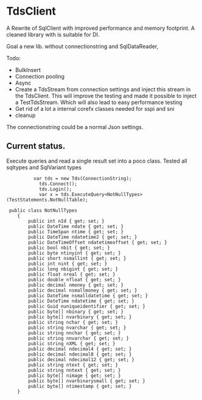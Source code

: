 # TdsClient

A Rewrite of SqlClient with improved performance and memory footprint. A cleaned library with is suitable for DI.

Goal a new lib. without connectionstring and SqlDataReader, 

Todo:
* BulkInsert
* Connection pooling
* Async
* Create a TdsStream from connection settings and inject this stream in the TdsClient. This will improve the testing and made it possible to 
inject a TestTdsStream. Which will also lead to easy performance testing
* Get rid of a lot a internal corefx classes needed for sspi and sni
* cleanup

The connectionstring could be a normal Json settings.

## Current status.
Execute queries and read a single result set into a poco class. Tested all sqltypes and SqlVariant types

```
          var tds = new Tds(ConnectionString);
            tds.Connect();
            tds.Login();
            var x = tds.ExecuteQuery<NotNullTypes>(TestStatements.NotNullTable);

 public class NotNullTypes
    {
        public int nId { get; set; }
        public DateTime ndate { get; set; }
        public TimeSpan ntime { get; set; }
        public DateTime ndatetime2 { get; set; }
        public DateTimeOffset ndatetimeoffset { get; set; }
        public bool nbit { get; set; }
        public byte ntinyint { get; set; }
        public short nsmallint { get; set; }
        public int nint { get; set; }
        public long nbigint { get; set; }
        public float nreal { get; set; }
        public double nfloat { get; set; }
        public decimal nmoney { get; set; }
        public decimal nsmallmoney { get; set; }
        public DateTime nsmalldatetime { get; set; }
        public DateTime ndatetime { get; set; }
        public Guid nuniqueidentifier { get; set; }
        public byte[] nbinary { get; set; }
        public byte[] nvarbinary { get; set; }
        public string nchar { get; set; }
        public string nvarchar { get; set; }
        public string nnchar { get; set; }
        public string nnvarchar { get; set; }
        public string nXML { get; set; }
        public decimal ndecimal4 { get; set; }
        public decimal ndecimal8 { get; set; }
        public decimal ndecimal12 { get; set; }
        public string ntext { get; set; }
        public string nntext { get; set; }
        public byte[] nimage { get; set; }
        public byte[] nvarbinarysmall { get; set; }
        public byte[] ntimestamp { get; set; }
    }
